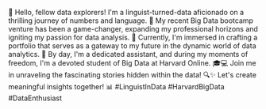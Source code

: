 👋 Hello, fellow data explorers! 
I'm a linguist-turned-data aficionado on a thrilling journey of numbers and language. 
💬 My recent Big Data bootcamp venture has been a game-changer, expanding my professional horizons and igniting my passion for data analysis. 
🚀 Currently, I'm immersed in crafting a portfolio that serves as a gateway to my future in the dynamic world of data analytics. 
💼 By day, I'm a dedicated assistant, and during my moments of freedom, I'm a devoted student of Big Data at Harvard Online. 
🎓💻 Join me in unraveling the fascinating stories hidden within the data! 
🔍✨ Let's create meaningful insights together! 📊 #LinguistInData #HarvardBigData #DataEnthusiast